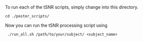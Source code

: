 To run each of the tSNR scripts, simply change into this directory.
```
cd ./poster_scripts/
```
Now you can run the tSNR processing script using
```
 ./run_all.sh /path/to/your/subject/ <subject_name>
```
